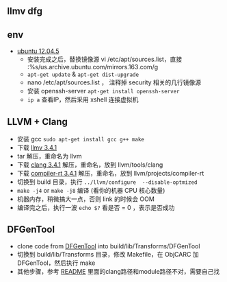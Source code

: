 ## llmv dfg

## env

+ [ubuntu 12.04.5](http://mirrors.163.com/ubuntu-releases/12.04.5/ubuntu-12.04.5-server-amd64.iso)
  + 安装完成之后，替换镜像源 vi /etc/apt/sources.list，直接 :%s/us.archive.ubuntu.com/mirrors.163.com/g
  + `apt-get update` & `apt-get dist-upgrade`
  + nano /etc/apt/sources.list ， 注释掉 security 相关的几行镜像源
  + 安装 openssh-server `apt-get install openssh-server`
  + `ip a` 查看IP，然后采用 xshell 连接虚拟机

## LLVM + Clang

+ 安装 gcc `sudo apt-get install gcc g++ make`
+ 下载 [llmv 3.4.1](https://releases.llvm.org/3.4.1/llvm-3.4.1.src.tar.gz)
+ tar 解压，重命名为 llvm
+ 下载 [clang 3.4.1](https://releases.llvm.org/3.4.1/cfe-3.4.1.src.tar.gz) 解压，重命名，放到 llvm/tools/clang
+ 下载 [compiler-rt 3.4.1](https://releases.llvm.org/3.4/compiler-rt-3.4.src.tar.gz) 解压，重命名，放到 llvm/projects/compiler-rt
+ 切换到 build 目录，执行 `../llvm/configure  --disable-optmized`
+ `make -j4` or `make -j8` 编译 (看你的机器 CPU 核心数量)
+ 机器内存，稍微搞大一点，否则 link 的时候会 OOM
+ 编译完之后，执行一波 `echo $?` 看是否 = 0 ，表示是否成功

## DFGenTool

+ clone code from [DFGenTool](https://github.com/misc-research/DFGenTool) into build/lib/Transforms/DFGenTool
+ 切换到 build/lib/Transforms 目录，修改 Makefile，在 ObjCARC 加 DFGenTool，然后执行 make
+ 其他步骤，参考 [README](./Readme.md) 里面的clang路径和module路径不对，需要自己找
